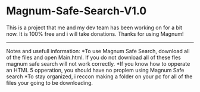 # Magnum-Safe-Search-V1.0
This is a project that me and my dev team has been working on for a bit now. It is 100% free and i will take donations. Thanks for using Magnum!
_______________________________________________________________________________________________________________________________________________
Notes and usefull information:
*To use Magnum Safe Search, download all of the files and open Main.html. If you do not download all of these fles magnum safe search will not work correctly. 
*If you know how to opperate an HTML 5 opperation, you should have no proplem using Magnum Safe search
*To stay organized, i reccon making a folder on your pc for all of the files your going to be downloading. 
